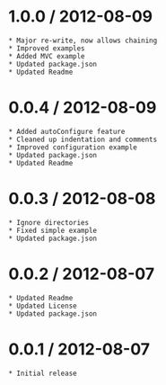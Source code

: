 
1.0.0 / 2012-08-09
==================

	* Major re-write, now allows chaining
	* Improved examples
	* Added MVC example
	* Updated package.json
	* Updated Readme

0.0.4 / 2012-08-09
==================

	* Added autoConfigure feature
	* Cleaned up indentation and comments
	* Improved configuration example
	* Updated package.json
	* Updated Readme

0.0.3 / 2012-08-08
==================

	* Ignore directories
	* Fixed simple example
	* Updated package.json

0.0.2 / 2012-08-07
==================

	* Updated Readme
	* Updated License
	* Updated package.json

0.0.1 / 2012-08-07
==================

	* Initial release
